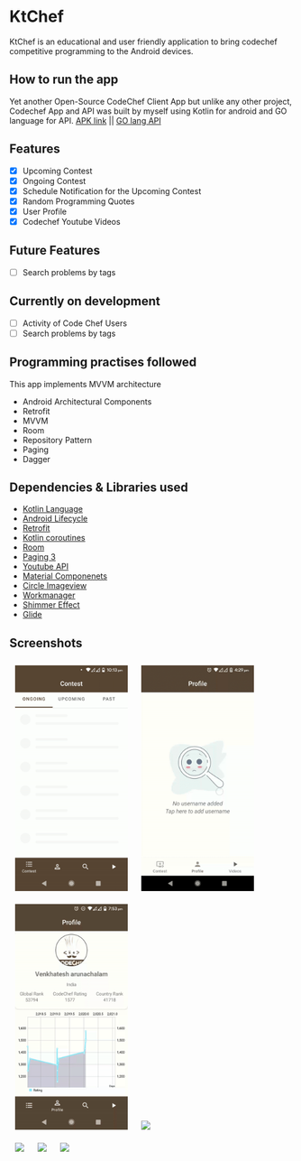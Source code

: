 # KtChef
KtChef is an educational and user friendly application to bring codechef competitive programming to the Android devices.

## How to run the app
Yet another Open-Source CodeChef Client App but unlike any other project, Codechef App and API was built by myself using Kotlin for android and GO language for API.
[APK link](https://drive.google.com/file/d/1eACPQQVjpON7_eW14bckJEJgCKpXwp9Z/view?usp=sharing) || [GO lang API](https://github.com/venkhatesh/CodeChef-API)

## Features
- [X] Upcoming Contest
- [X] Ongoing Contest
- [X] Schedule Notification for the Upcoming Contest
- [X] Random Programming Quotes
- [X] User Profile
- [X] Codechef Youtube Videos

## Future Features
- [ ] Search problems by tags

## Currently on development 
- [ ] Activity of Code Chef Users
- [ ] Search problems by tags

## Programming practises followed
This app implements MVVM architecture
- Android Architectural Components
- Retrofit
- MVVM
- Room
- Repository Pattern
- Paging
- Dagger

## Dependencies & Libraries used
- [Kotlin Language](https://developer.android.com/kotlin/add-kotlin)
- [Android Lifecycle](https://developer.android.com/jetpack/androidx/releases/lifecycle)
- [Retrofit](https://square.github.io/retrofit/)
- [Kotlin coroutines](https://developer.android.com/kotlin/coroutines)
- [Room](https://developer.android.com/topic/libraries/architecture/room)
- [Paging 3](https://developer.android.com/topic/libraries/architecture/paging)
- [Youtube API](https://developers.google.com/youtube/v3/docs/search/list)
- [Material Componenets](https://material.io/develop/android/docs/getting-started/)
- [Circle Imageview](https://github.com/hdodenhof/CircleImageView)
- [Workmanager](https://developer.android.com/topic/libraries/architecture/workmanager/basics)
- [Shimmer Effect](https://facebook.github.io/shimmer-android/)
- [Glide](https://github.com/bumptech/glide)

## Screenshots



[<img src="https://github.com/venkhatesh/CodeChef-App/blob/master/screenshots/contest.gif" width="200" hspace="10" vspace="10">](https://github.com/venkhatesh/CodeChef-App/blob/master/screenshots/contest.gif)
[<img src="https://github.com/venkhatesh/CodeChef-App/blob/master/screenshots/profile.gif" width="200" hspace="10" vspace="10">](https://github.com/venkhatesh/CodeChef-App/blob/master/screenshots/profile.gif)
[<img src="https://github.com/venkhatesh/CodeChef-App/blob/master/screenshots/Search.gif" width="200" hspace="10" vspace="10">](https://github.com/venkhatesh/CodeChef-App/blob/master/screenshots/Search.gif)
[<img src="https://github.com/venkhatesh/CodeChef-App/blob/master/screenshots/Video.gif" width="200" hspace="10" vspace="10">](https://github.com/venkhatesh/CodeChef-App/blob/master/screenshots/Video.gif)  
[<img src="https://github.com/venkhatesh/KotlinChallenge/blob/master/screenshots/Shimmer.gif" width="200" hspace="10" vspace="10">](https://github.com/venkhatesh/KotlinChallenge/blob/master/screenshots/Shimmer.gif)
[<img src="https://github.com/venkhatesh/KotlinChallenge/blob/master/screenshots/no_internet.jpg" width="200" hspace="10" vspace="10">](https://github.com/venkhatesh/KotlinChallenge/blob/master/screenshots/no_internet.jpg)
[<img src="https://github.com/venkhatesh/KotlinChallenge/blob/master/screenshots/SplashScreen.gif" width="200" hspace="10" vspace="10">](https://github.com/venkhatesh/KotlinChallenge/blob/master/screenshots/SplashScreen.gif)

